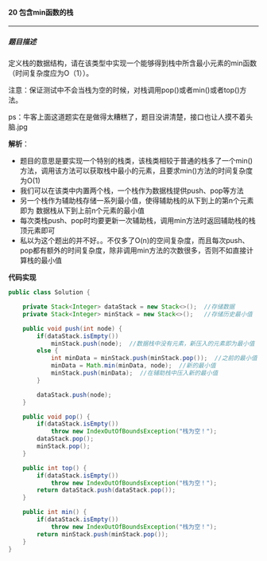 #### 20 包含min函数的栈

***



##### 题目描述

定义栈的数据结构，请在该类型中实现一个能够得到栈中所含最小元素的min函数（时间复杂度应为O（1））。

注意：保证测试中不会当栈为空的时候，对栈调用pop()或者min()或者top()方法。



ps：牛客上面这道题实在是做得太糟糕了，题目没讲清楚，接口也让人摸不着头脑.jpg



**解析**：

* 题目的意思是要实现一个特别的栈类，该栈类相较于普通的栈多了一个min()方法，调用该方法可以获取栈中最小的元素，且要求min()方法的时间复杂度为O(1)
* 我们可以在该类中内置两个栈，一个栈作为数据栈提供push、pop等方法
* 另一个栈作为辅助栈存储一系列最小值，使得辅助栈的从下到上的第n个元素 即为 数据栈从下到上前n个元素的最小值
* 每次类栈push、pop时均要更新一次辅助栈，调用min方法时返回辅助栈的栈顶元素即可
* 私以为这个题出的并不好。。不仅多了O(n)的空间复杂度，而且每次push、pop都有额外的时间复杂度，除非调用min方法的次数很多，否则不如直接计算栈的最小值



**代码实现**

```java
public class Solution {

    private Stack<Integer> dataStack = new Stack<>();  //存储数据
    private Stack<Integer> minStack = new Stack<>();   //存储历史最小值

    public void push(int node) {
        if(dataStack.isEmpty())
            minStack.push(node);  //数据栈中没有元素，新压入的元素即为最小值
        else {
            int minData = minStack.push(minStack.pop());  //之前的最小值
            minData = Math.min(minData, node);  //新的最小值
            minStack.push(minData);  //在辅助栈中压入新的最小值
        }

        dataStack.push(node);
    }

    public void pop() {
        if(dataStack.isEmpty())
            throw new IndexOutOfBoundsException("栈为空！");
        dataStack.pop();
        minStack.pop();
    }

    public int top() {
        if(dataStack.isEmpty())
            throw new IndexOutOfBoundsException("栈为空！");
        return dataStack.push(dataStack.pop());
    }

    public int min() {
        if(dataStack.isEmpty())
            throw new IndexOutOfBoundsException("栈为空！");
        return minStack.push(minStack.pop());
    }
}
```


